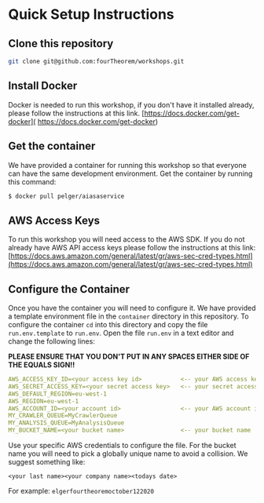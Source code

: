 # Quick Setup Instructions

## Clone this repository

```sh
git clone git@github.com:fourTheorem/workshops.git
```

## Install Docker
Docker is needed to run this workshop, if you don't have it installed already, please follow the instructions at this link.
[https://docs.docker.com/get-docker]( https://docs.docker.com/get-docker)

## Get the container
We have provided a container for running this workshop so that everyone can have the same development environment.
Get the container by running this command:

```sh
$ docker pull pelger/aiasaservice
```

## AWS Access Keys
To run this workshop you will need access to the AWS SDK. If you do not already have AWS API access keys please follow the instructions at this link: [https://docs.aws.amazon.com/general/latest/gr/aws-sec-cred-types.html](https://docs.aws.amazon.com/general/latest/gr/aws-sec-cred-types.html)

## Configure the Container
Once you have the container you will need to configure it. We have provided a template environment file in the `container` directory in this repository. To configure the container `cd` into this directory and copy the file `run.env.template` to `run.env`. Open the file `run.env` in a text editor and change the following lines:

__PLEASE ENSURE THAT YOU DON'T PUT IN ANY SPACES EITHER SIDE OF THE EQUALS SIGN!!__

```yaml
AWS_ACCESS_KEY_ID=<your access key id>           <-- your AWS access key
AWS_SECRET_ACCESS_KEY=<your secret access key>   <-- your secret access key
AWS_DEFAULT_REGION=eu-west-1
AWS_REGION=eu-west-1
AWS_ACCOUNT_ID=<your account id>                 <-- your AWS account id
MY_CRAWLER_QUEUE=MyCrawlerQueue
MY_ANALYSIS_QUEUE=MyAnalysisQueue
MY_BUCKET_NAME=<your bucket name>                <-- your bucket name
```

Use your specific AWS credentials to configure the file. For the bucket name you will need to pick a globally unique name to avoid a collision. We suggest something like:

```
<your last name><your company name><todays date>
```

For example: `elgerfourtheoremoctober122020`
